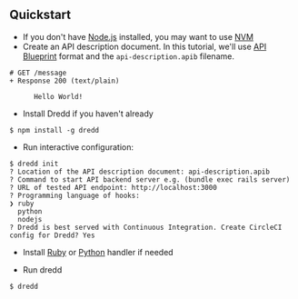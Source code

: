 ## Quickstart

- If you don't have [Node.js](https://nodejs.org/) installed, you may want to use [NVM](https://github.com/creationix/nvm)
- Create an API description document. In this tutorial, we'll use [API Blueprint](https://apiblueprint.org/) format and the `api-description.apib` filename.

```
# GET /message
+ Response 200 (text/plain)

      Hello World!
```
- Install Dredd if you haven't already

```
$ npm install -g dredd

```

- Run interactive configuration:

```
$ dredd init
? Location of the API description document: api-description.apib
? Command to start API backend server e.g. (bundle exec rails server)
? URL of tested API endpoint: http://localhost:3000
? Programming language of hooks:
❯ ruby
  python
  nodejs
? Dredd is best served with Continuous Integration. Create CircleCI config for Dredd? Yes

```

- Install [Ruby](hooks-ruby.md) or [Python](hooks-python.md) handler if needed

- Run dredd

```
$ dredd
```
